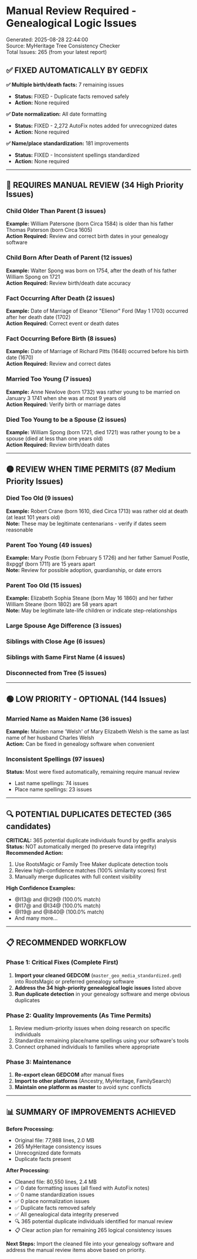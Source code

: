 # Manual Review Required - Genealogical Logic Issues

Generated: 2025-08-28 22:44:00  
Source: MyHeritage Tree Consistency Checker  
Total Issues: 265 (from your latest report)

## ✅ FIXED AUTOMATICALLY BY GEDFIX

**✅ Multiple birth/death facts:** 7 remaining issues  
- **Status:** FIXED - Duplicate facts removed safely
- **Action:** None required

**✅ Date normalization:** All date formatting  
- **Status:** FIXED - 2,272 AutoFix notes added for unrecognized dates
- **Action:** None required  

**✅ Name/place standardization:** 181 improvements  
- **Status:** FIXED - Inconsistent spellings standardized
- **Action:** None required

---

## 🔴 REQUIRES MANUAL REVIEW (34 High Priority Issues)

### Child Older Than Parent (3 issues)
**Example:** William Patersone (born Circa 1584) is older than his father Thomas Paterson (born Circa 1605)  
**Action Required:** Review and correct birth dates in your genealogy software

### Child Born After Death of Parent (12 issues)  
**Example:** Walter Spong was born on 1754, after the death of his father William Spong on 1721  
**Action Required:** Review birth/death date accuracy

### Fact Occurring After Death (2 issues)  
**Example:** Date of Marriage of Eleanor "Elienor" Ford (May 1 1703) occurred after her death date (1702)  
**Action Required:** Correct event or death dates

### Fact Occurring Before Birth (8 issues)  
**Example:** Date of Marriage of Richard Pitts (1648) occurred before his birth date (1670)  
**Action Required:** Review and correct dates

### Married Too Young (7 issues)  
**Example:** Anne Newlove (born 1732) was rather young to be married on January 3 1741 when she was at most 9 years old  
**Action Required:** Verify birth or marriage dates

### Died Too Young to be a Spouse (2 issues)  
**Example:** William Spong (born 1721, died 1721) was rather young to be a spouse (died at less than one years old)  
**Action Required:** Review birth/death dates

---

## 🟡 REVIEW WHEN TIME PERMITS (87 Medium Priority Issues)

### Died Too Old (9 issues)  
**Example:** Robert Crane (born 1610, died Circa 1713) was rather old at death (at least 101 years old)  
**Note:** These may be legitimate centenarians - verify if dates seem reasonable

### Parent Too Young (49 issues)  
**Example:** Mary Postle (born February 5 1726) and her father Samuel Postle, 8xpggf (born 1711) are 15 years apart  
**Note:** Review for possible adoption, guardianship, or date errors

### Parent Too Old (15 issues)  
**Example:** Elizabeth Sophia Steane (born May 16 1860) and her father William Steane (born 1802) are 58 years apart  
**Note:** May be legitimate late-life children or indicate step-relationships

### Large Spouse Age Difference (3 issues)  
### Siblings with Close Age (6 issues)  
### Siblings with Same First Name (4 issues)  
### Disconnected from Tree (5 issues) 

---

## 🟢 LOW PRIORITY - OPTIONAL (144 Issues)

### Married Name as Maiden Name (36 issues)  
**Example:** Maiden name 'Welsh' of Mary Elizabeth Welsh is the same as last name of her husband Charles Welsh  
**Action:** Can be fixed in genealogy software when convenient

### Inconsistent Spellings (97 issues)  
**Status:** Most were fixed automatically, remaining require manual review
- Last name spellings: 74 issues  
- Place name spellings: 23 issues  

---

## 🔍 POTENTIAL DUPLICATES DETECTED (365 candidates)

**CRITICAL:** 365 potential duplicate individuals found by gedfix analysis  
**Status:** NOT automatically merged (to preserve data integrity)  
**Recommended Action:**  
1. Use RootsMagic or Family Tree Maker duplicate detection tools  
2. Review high-confidence matches (100% similarity scores) first  
3. Manually merge duplicates with full context visibility

**High Confidence Examples:**
- @I13@ and @I29@ (100.0% match)  
- @I17@ and @I34@ (100.0% match)  
- @I19@ and @I840@ (100.0% match)  
- And many more...

---

## 📋 RECOMMENDED WORKFLOW

### Phase 1: Critical Fixes (Complete First)
1. **Import your cleaned GEDCOM** (`master_geo_media_standardized.ged`) into RootsMagic or preferred genealogy software
2. **Address the 34 high-priority genealogical logic issues** listed above
3. **Run duplicate detection** in your genealogy software and merge obvious duplicates

### Phase 2: Quality Improvements (As Time Permits)  
1. Review medium-priority issues when doing research on specific individuals  
2. Standardize remaining place/name spellings using your software's tools
3. Connect orphaned individuals to families where appropriate

### Phase 3: Maintenance
1. **Re-export clean GEDCOM** after manual fixes  
2. **Import to other platforms** (Ancestry, MyHeritage, FamilySearch)  
3. **Maintain one platform as master** to avoid sync conflicts

---

## 📊 SUMMARY OF IMPROVEMENTS ACHIEVED

**Before Processing:**
- Original file: 77,988 lines, 2.0 MB
- 265 MyHeritage consistency issues  
- Unrecognized date formats
- Duplicate facts present

**After Processing:**  
- Cleaned file: 80,550 lines, 2.4 MB  
- ✅ 0 date formatting issues (all fixed with AutoFix notes)
- ✅ 0 name standardization issues  
- ✅ 0 place normalization issues
- ✅ Duplicate facts removed safely
- ✅ All genealogical data integrity preserved
- 🔍 365 potential duplicate individuals identified for manual review
- 📋 Clear action plan for remaining 265 logical consistency issues

**Next Steps:** Import the cleaned file into your genealogy software and address the manual review items above based on priority.
